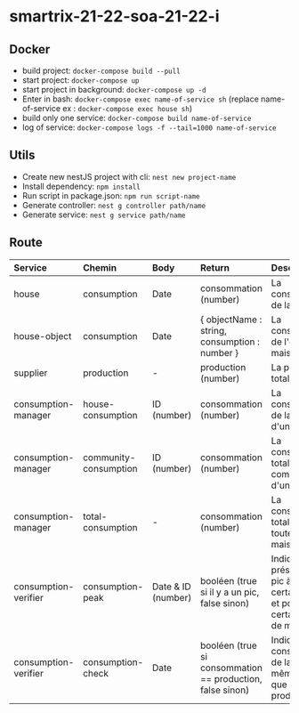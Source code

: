 # smartrix-21-22-soa-21-22-i

## Docker

- build project: `docker-compose build --pull`
- start project: `docker-compose up`
- start project in background: `docker-compose up -d`
- Enter in bash: `docker-compose exec name-of-service sh` (replace name-of-service ex : `docker-compose exec house sh`)
- build only one service: `docker-compose build name-of-service`
- log of service: `docker-compose logs -f --tail=1000 name-of-service`

## Utils
- Create new nestJS project with cli: `nest new project-name`
- Install dependency:  `npm install`
- Run script in package.json: `npm run script-name`
- Generate controller: `nest g controller path/name`
- Generate service: `nest g service path/name`

## Route

| Service       | Chemin      | Body            | Return     |Description            |
| :-------------|:--------    | :-----          |:--------   |:----------------------|
| house         | consumption | Date              | consommation (number)     | La consommation de la maison|
| house-object  | consumption | Date            |{ objectName : string, consumption : number } | La consommation de l'objet de la maison   |
|supplier       | production   |-                | production (number)      | La production totale |
| consumption-manager | house-consumption | ID (number) | consommation (number) | La consommation de la maison d'un ID donné |
| consumption-manager | community-consumption | ID (number) | consommation (number) | La consommation totale d'une communauté d'un ID donné |
| consumption-manager | total-consumption | - | consommation (number) | La consommation totale de toutes les maisons |
| consumption-verifier | consumption-peak | Date & ID (number) | booléen (true si il y a un pic, false sinon) | Indique la présence d'un pic à une certaine date et pour un certain groupe de maison
| consumption-verifier | consumption-check | Date | booléen (true si consommation == production, false sinon) | Indique si la consommation de la grid a la même valeur que la production
